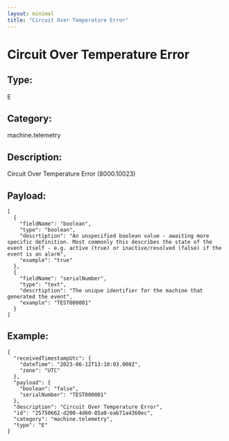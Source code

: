```yaml
---
layout: minimal
title: "Circuit Over Temperature Error"
---
```


# Circuit Over Temperature Error

## Type:

E

## Category:

machine.telemetry

## Description: 

Circuit Over Temperature Error (8000.10023)

## Payload:

```
[
  {
    "fieldName": "boolean",
    "type": "boolean",
    "descrtiption": "An unspecified boolean value - awaiting more specific definition. Most commonly this describes the state of the event itself - e.g. active (true) or inactive/resolved (false) if the event is an alarm",
    "example": "true"
  },
  {
    "fieldName": "serialNumber",
    "type": "text",
    "descrtiption": "The unique identifier for the machine that generated the event",
    "example": "TEST000001"
  }
]
```

## Example:

```
{
  "receivedTimestampUtc": {
    "dateTime": "2023-06-12T13:10:03.000Z",
    "zone": "UTC"
  },
  "payload": {
    "boolean": "false",
    "serialNumber": "TEST000001"
  },
  "description": "Circuit Over Temperature Error",
  "id": "25750662-d200-4d60-85a0-eab71a4360ec",
  "category": "machine.telemetry",
  "type": "E"
}
```

